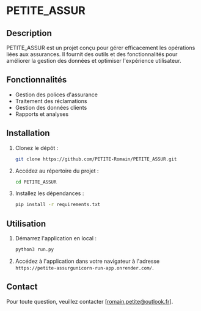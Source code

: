 # PETITE_ASSUR

## Description
PETITE_ASSUR est un projet conçu pour gérer efficacement les opérations liées aux assurances. Il fournit des outils et des fonctionnalités pour améliorer la gestion des données et optimiser l'expérience utilisateur.

## Fonctionnalités
- Gestion des polices d'assurance
- Traitement des réclamations
- Gestion des données clients
- Rapports et analyses

## Installation
1. Clonez le dépôt :
    ```bash
    git clone https://github.com/PETITE-Romain/PETITE_ASSUR.git
    ```
2. Accédez au répertoire du projet :
    ```bash
    cd PETITE_ASSUR
    ```
3. Installez les dépendances :
    ```bash
    pip install -r requirements.txt
    ```

## Utilisation
1. Démarrez l'application en local :
    ```bash
    python3 run.py
    ```
2. Accédez à l'application dans votre navigateur à l'adresse `https://petite-assurgunicorn-run-app.onrender.com/`.


## Contact
Pour toute question, veuillez contacter [romain.petite@outlook.fr].

